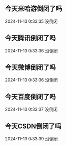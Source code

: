 ## 今天米哈游倒闭了吗

2024-11-13 0:33:35 没倒闭

## 今天腾讯倒闭了吗

2024-11-13 0:33:36 没倒闭

## 今天微博倒闭了吗

2024-11-13 0:33:36 没倒闭

## 今天百度倒闭了吗

2024-11-13 0:33:37 没倒闭

## 今天CSDN倒闭了吗

2024-11-13 0:33:39 没倒闭


